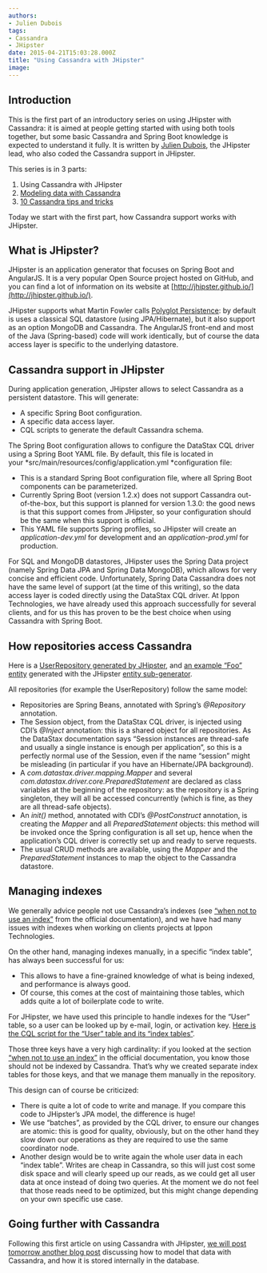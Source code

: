 ```yaml
---
authors:
- Julien Dubois
tags:
- Cassandra
- JHipster
date: 2015-04-21T15:03:28.000Z
title: "Using Cassandra with JHipster"
image: 
---
```


## Introduction

This is the first part of an introductory series on using JHipster with Cassandra: it is aimed at people getting started with using both tools together, but some basic Cassandra and Spring Boot knowledge is expected to understand it fully.
 It is written by [Julien Dubois](https://twitter.com/juliendubois), the JHipster lead, who also coded the Cassandra support in JHipster.

This series is in 3 parts:

1. Using Cassandra with JHipster
2. [Modeling data with Cassandra](https://test-ippon.ghost.io/modeling-data-with-cassandra-what-cql-hides-away-from-you/)
3. [10 Cassandra tips and tricks](https://test-ippon.ghost.io/10-tips-and-tricks-for-cassandra/)

Today we start with the first part, how Cassandra support works with JHipster.

## What is JHipster?

JHipster is an application generator that focuses on Spring Boot and AngularJS. It is a very popular Open Source project hosted on GitHub, and you can find a lot of information on its website at [http://jhipster.github.io/](http://jhipster.github.io/).

JHipster supports what Martin Fowler calls [Polyglot Persistence](http://martinfowler.com/bliki/PolyglotPersistence.html): by default is uses a classical SQL datastore (using JPA/Hibernate), but it also support as an option MongoDB and Cassandra. The AngularJS front-end and most of the Java (Spring-based) code will work identically, but of course the data access layer is specific to the underlying datastore.

## Cassandra support in JHipster

During application generation, JHipster allows to select Cassandra as a persistent datastore. This will generate:

- A specific Spring Boot configuration.
- A specific data access layer.
- CQL scripts to generate the default Cassandra schema.

The Spring Boot configuration allows to configure the DataStax CQL driver using a Spring Boot YAML file. By default, this file is located in your *src/main/resources/config/application.yml *configuration file:

- This is a standard Spring Boot configuration file, where all Spring Boot components can be parameterized.
- Currently Spring Boot (version 1.2.x) does not support Cassandra out-of-the-box, but this support is planned for version 1.3.0: the good news is that this support comes from JHipster, so your configuration should be the same when this support is official.
- This YAML file supports Spring profiles, so JHipster will create an *application-dev.yml* for development and an *application-prod.yml* for production.

For SQL and MongoDB datastores, JHipster uses the Spring Data project (namely Spring Data JPA and Spring Data MongoDB), which allows for very concise and efficient code. Unfortunately, Spring Data Cassandra does not have the same level of support (at the time of this writing), so the data access layer is coded directly using the DataStax CQL driver. At Ippon Technologies, we have already used this approach successfully for several clients, and for us this has proven to be the best choice when using Cassandra with Spring Boot.

## How repositories access Cassandra

Here is a [UserRepository generated by JHipster](https://gist.github.com/jdubois/c3d3bedb869466731316), and [an example “Foo” entity](https://gist.github.com/87441ab6733999b985ff) generated with the JHipster [entity sub-generator](http://jhipster.github.io/creating_an_entity.html).

All repositories (for example the UserRepository) follow the same model:

- Repositories are Spring Beans, annotated with Spring’s *@Repository* annotation.
- The Session object, from the DataStax CQL driver, is injected using CDI’s *@Inject* annotation: this is a shared object for all repositories. As the DataStax documentation says “Session instances are thread-safe and usually a single instance is enough per application”, so this is a perfectly normal use of the Session, even if the name “session” might be misleading (in particular if you have an Hibernate/JPA background).
- A *com.datastax.driver.mapping.Mapper* and several *com.datastax.driver.core.PreparedStatement* are declared as class variables at the beginning of the repository: as the repository is a Spring singleton, they will all be accessed concurrently (which is fine, as they are all thread-safe objects).
- An *init()* method, annotated with CDI’s *@PostConstruct* annotation, is creating the *Mapper* and all *PreparedStatement* objects: this method will be invoked once the Spring configuration is all set up, hence when the application’s CQL driver is correctly set up and ready to serve requests.
- The usual CRUD methods are available, using the *Mapper* and the *PreparedStatement* instances to map the object to the Cassandra datastore.

## Managing indexes

We generally advice people not use Cassandra’s indexes (see [“when not to use an index”](http://docs.datastax.com/en/cql/3.1/cql/ddl/ddl_when_use_index_c.html) from the official documentation), and we have had many issues with indexes when working on clients projects at Ippon Technologies.

On the other hand, managing indexes manually, in a specific “index table”, has always been successful for us:

- This allows to have a fine-grained knowledge of what is being indexed, and performance is always good.
- Of course, this comes at the cost of maintaining those tables, which adds quite a lot of boilerplate code to write.

For JHipster, we have used this principle to handle indexes for the “User” table, so a user can be looked up by e-mail, login, or activation key. [Here is the CQL script for the “User” table and its “index tables”](https://gist.github.com/jdubois/76317d3d31beb197e54a).

Those three keys have a very high cardinality: if you looked at the section [“when not to use an index”](http://docs.datastax.com/en/cql/3.1/cql/ddl/ddl_when_use_index_c.html) in the official documentation, you know those should not be indexed by Cassandra. That’s why we created separate index tables for those keys, and that we manage them manually in the repository.

This design can of course be criticized:

- There is quite a lot of code to write and manage. If you compare this code to JHipster’s JPA model, the difference is huge!
- We use “batches”, as provided by the CQL driver, to ensure our changes are atomic: this is good for quality, obviously, but on the other hand they slow down our operations as they are required to use the same coordinator node.
- Another design would be to write again the whole user data in each “index table”. Writes are cheap in Cassandra, so this will just cost some disk space and will clearly speed up our reads, as we could get all user data at once instead of doing two queries. At the moment we do not feel that those reads need to be optimized, but this might change depending on your own specific use case.

## Going further with Cassandra

Following this first article on using Cassandra with JHipster, [we will post tomorrow another blog post](https://test-ippon.ghost.io/modeling-data-with-cassandra-what-cql-hides-away-from-you/) discussing how to model that data with Cassandra, and how it is stored internally in the database.
